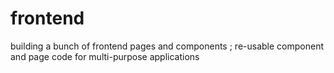 # frontend
building a bunch of frontend pages and components ; re-usable component and page code for multi-purpose applications
